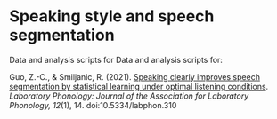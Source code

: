# Speaking style and speech segmentation 
Data and analysis scripts for Data and analysis scripts for:

Guo, Z.-C., &amp; Smiljanic, R. (2021). [Speaking clearly improves speech segmentation by statistical learning under optimal listening conditions](https://www.journal-labphon.org/articles/10.5334/labphon.310/). _Laboratory Phonology: Journal of the Association for Laboratory Phonology, 12_(1), 14. doi:10.5334/labphon.310
